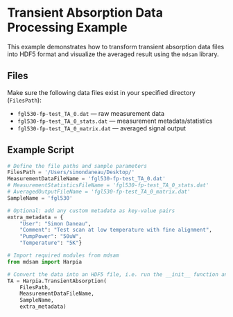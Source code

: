 # Transient Absorption Data Processing Example

This example demonstrates how to transform transient absorption data files into HDF5 format and visualize the averaged result using the `mdsam` library.

## Files

Make sure the following data files exist in your specified directory (`FilesPath`):

- `fgl530-fp-test_TA_0.dat` — raw measurement data  
- `fgl530-fp-test_TA_0_stats.dat` — measurement metadata/statistics  
- `fgl530-fp-test_TA_0_matrix.dat` — averaged signal output  

## Example Script

```python
# Define the file paths and sample parameters
FilesPath = '/Users/simondaneau/Desktop/'
MeasurementDataFileName = 'fgl530-fp-test_TA_0.dat'
# MeasurementStatisticsFileName = 'fgl530-fp-test_TA_0_stats.dat'
# AveragedOutputFileName = 'fgl530-fp-test_TA_0_matrix.dat'
SampleName = 'fgl530'

# Optional: add any custom metadata as key-value pairs
extra_metadata = {
    "User": "Simon Daneau",
    "Comment": "Test scan at low temperature with fine alignment",
    "PumpPower": "50uW",
    "Temperature": "5K"}

# Import required modules from mdsam
from mdsam import Harpia

# Convert the data into an HDF5 file, i.e. run the __init__ function and plot.
TA = Harpia.TransientAbsorption(
    FilesPath,
    MeasurementDataFileName,
    SampleName,
    extra_metadata)